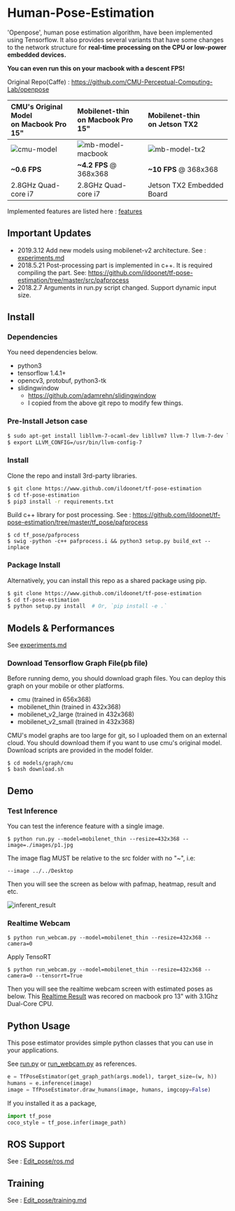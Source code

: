 # Human-Pose-Estimation

'Openpose', human pose estimation algorithm, have been implemented using Tensorflow. It also provides several variants that have some changes to the network structure for **real-time processing on the CPU or low-power embedded devices.**

**You can even run this on your macbook with a descent FPS!**

Original Repo(Caffe) : https://github.com/CMU-Perceptual-Computing-Lab/openpose

| CMU's Original Model</br> on Macbook Pro 15" | Mobilenet-thin </br>on Macbook Pro 15" | Mobilenet-thin</br>on Jetson TX2 |
|:---------|:--------------------|:----------------|
| ![cmu-model](/etcs/openpose_macbook_cmu.gif)     | ![mb-model-macbook](/etcs/openpose_macbook_mobilenet3.gif) | ![mb-model-tx2](/etcs/openpose_tx2_mobilenet3.gif) |
| **~0.6 FPS** | **~4.2 FPS** @ 368x368 | **~10 FPS** @ 368x368 |
| 2.8GHz Quad-core i7 | 2.8GHz Quad-core i7 | Jetson TX2 Embedded Board | 

Implemented features are listed here : [features](./etcs/feature.md)

## Important Updates

- 2019.3.12 Add new models using mobilenet-v2 architecture. See : [experiments.md](./etcs/experiments.md)
- 2018.5.21 Post-processing part is implemented in c++. It is required compiling the part. See: https://github.com/ildoonet/tf-pose-estimation/tree/master/src/pafprocess
- 2018.2.7 Arguments in run.py script changed. Support dynamic input size.

## Install

### Dependencies

You need dependencies below.

- python3
- tensorflow 1.4.1+
- opencv3, protobuf, python3-tk
- slidingwindow
  - https://github.com/adamrehn/slidingwindow
  - I copied from the above git repo to modify few things.

### Pre-Install Jetson case

```bash
$ sudo apt-get install libllvm-7-ocaml-dev libllvm7 llvm-7 llvm-7-dev llvm-7-doc llvm-7-examples llvm-7-runtime
$ export LLVM_CONFIG=/usr/bin/llvm-config-7 
```

### Install

Clone the repo and install 3rd-party libraries.

```bash
$ git clone https://www.github.com/ildoonet/tf-pose-estimation
$ cd tf-pose-estimation
$ pip3 install -r requirements.txt
```

Build c++ library for post processing. See : https://github.com/ildoonet/tf-pose-estimation/tree/master/tf_pose/pafprocess
```
$ cd tf_pose/pafprocess
$ swig -python -c++ pafprocess.i && python3 setup.py build_ext --inplace
```

### Package Install

Alternatively, you can install this repo as a shared package using pip.

```bash
$ git clone https://www.github.com/ildoonet/tf-pose-estimation
$ cd tf-pose-estimation
$ python setup.py install  # Or, `pip install -e .`
```

## Models & Performances

See [experiments.md](./etc/experiments.md)

### Download Tensorflow Graph File(pb file)

Before running demo, you should download graph files. You can deploy this graph on your mobile or other platforms.

- cmu (trained in 656x368)
- mobilenet_thin (trained in 432x368)
- mobilenet_v2_large (trained in 432x368)
- mobilenet_v2_small (trained in 432x368)

CMU's model graphs are too large for git, so I uploaded them on an external cloud. You should download them if you want to use cmu's original model. Download scripts are provided in the model folder.

```
$ cd models/graph/cmu
$ bash download.sh
```

## Demo

### Test Inference

You can test the inference feature with a single image.

```
$ python run.py --model=mobilenet_thin --resize=432x368 --image=./images/p1.jpg
```

The image flag MUST be relative to the src folder with no "~", i.e:
```
--image ../../Desktop
```

Then you will see the screen as below with pafmap, heatmap, result and etc.

![inferent_result](./etcs/inference_result2.png)

### Realtime Webcam

```
$ python run_webcam.py --model=mobilenet_thin --resize=432x368 --camera=0
```

Apply TensoRT 

```
$ python run_webcam.py --model=mobilenet_thin --resize=432x368 --camera=0 --tensorrt=True
```

Then you will see the realtime webcam screen with estimated poses as below. This [Realtime Result](./etcs/openpose_macbook13_mobilenet2.gif) was recored on macbook pro 13" with 3.1Ghz Dual-Core CPU.

## Python Usage

This pose estimator provides simple python classes that you can use in your applications.

See [run.py](run.py) or [run_webcam.py](run_webcam.py) as references.

```python
e = TfPoseEstimator(get_graph_path(args.model), target_size=(w, h))
humans = e.inference(image)
image = TfPoseEstimator.draw_humans(image, humans, imgcopy=False)
```

If you installed it as a package,

```python
import tf_pose
coco_style = tf_pose.infer(image_path)
```

## ROS Support

See : [Edit_pose/ros.md](./Edit_pose/ros.md)

## Training

See : [Edit_pose/training.md](./Edit_pose/training.md)

